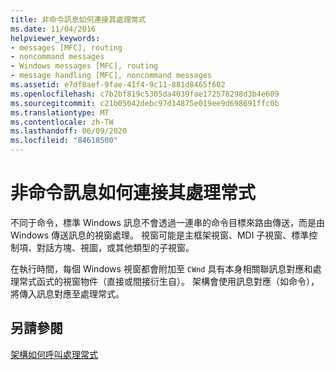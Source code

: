 ```yaml
---
title: 非命令訊息如何連接其處理常式
ms.date: 11/04/2016
helpviewer_keywords:
- messages [MFC], routing
- noncommand messages
- Windows messages [MFC], routing
- message handling [MFC], noncommand messages
ms.assetid: e7df8aef-9fae-41f4-9c11-881d8465f602
ms.openlocfilehash: c7b2bf819c5305da4039fae172578298d3b4e609
ms.sourcegitcommit: c21b05042debc97d14875e019ee9d698691ffc0b
ms.translationtype: MT
ms.contentlocale: zh-TW
ms.lasthandoff: 06/09/2020
ms.locfileid: "84618500"
---
```

# <a name="how-noncommand-messages-reach-their-handlers"></a>非命令訊息如何連接其處理常式

不同于命令，標準 Windows 訊息不會透過一連串的命令目標來路由傳送，而是由 Windows 傳送訊息的視窗處理。 視窗可能是主框架視窗、MDI 子視窗、標準控制項、對話方塊、視圖，或其他類型的子視窗。

在執行時間，每個 Windows 視窗都會附加至 `CWnd` 具有本身相關聯訊息對應和處理常式函式的視窗物件（直接或間接衍生自）。 架構會使用訊息對應（如命令），將傳入訊息對應至處理常式。

## <a name="see-also"></a>另請參閱

[架構如何呼叫處理常式](how-the-framework-calls-a-handler.md)
